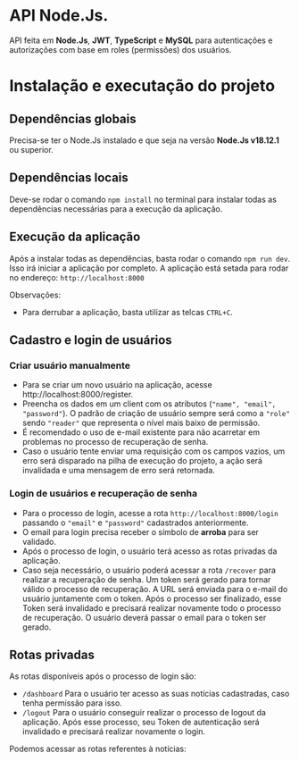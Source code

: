 # API Node.Js.
API feita em **Node.Js**, **JWT**, **TypeScript** e **MySQL** para autenticações e autorizações com base em roles (permissões) dos usuários.

# Instalação e executação do projeto
## Dependências globais
Precisa-se ter o Node.Js instalado e que seja na versão **Node.Js v18.12.1** ou superior.

## Dependências locais
Deve-se rodar o comando ``` npm install ``` no terminal para instalar todas as dependências necessárias para a execução da aplicação.

## Execução da aplicação
Após a instalar todas as dependências, basta rodar o comando ```npm run dev```. Isso irá iniciar a aplicação por completo.
A aplicação está setada para rodar no endereço: 
```http://localhost:8000```

Observações:
* Para derrubar a aplicação, basta utilizar as telcas ```CTRL+C```.

## Cadastro e login de usuários
### Criar usuário manualmente
* Para se criar um novo usuário na aplicação, acesse http://localhost:8000/register.
* Preencha os dados em um client com os atributos (```"name", "email", "password"```). O padrão de criação de usuário sempre será como a ```"role"``` sendo ```"reader"``` que representa o nível mais baixo de permissão.
* É recomendado o uso de e-mail existente para não acarretar em problemas no processo de recuperação de senha.
* Caso o usuário tente enviar uma requisição com os campos vazios, um erro será disparado na pilha de execução do projeto, a ação será invalidada e uma mensagem de erro será retornada.

### Login de usuários e recuperação de senha
* Para o processo de login, acesse a rota ```http://localhost:8000/login``` passando o ```"email"``` e ```"password"``` cadastrados anteriormente.
* O email para login precisa receber o símbolo de **arroba** para ser validado.
* Após o processo de login, o usuário terá acesso as rotas privadas da aplicação.
* Caso seja necessário, o usuário poderá acessar a rota ```/recover``` para realizar a recuperação de senha. Um token será gerado para tornar válido o processo de recuperação. A URL será enviada para o e-mail do usuário juntamente com o token. Após o processo ser finalizado, esse Token será invalidado e precisará realizar novamente todo o processo de recuperação. O usuário deverá passar o email para o token ser gerado.

## Rotas privadas
As rotas disponíveis após o processo de login são:
  * ```/dashboard``` Para o usuário ter acesso as suas notícias cadastradas, caso tenha permissão para isso.
  * ```/logout``` Para o usuário conseguir realizar o processo de logout da aplicação. Após esse processo, seu Token de autenticação será invalidado e precisará realizar novamente o login.

Podemos acessar as rotas referentes à notícias:
